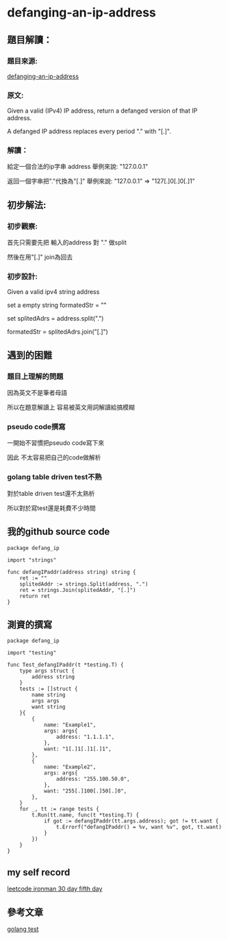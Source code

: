 # defanging-an-ip-address

## 題目解讀：

### 題目來源:
[defanging-an-ip-address](https://leetcode.com/problems/defanging-an-ip-address/)

### 原文:
Given a valid (IPv4) IP address, return a defanged version of that IP address.

A defanged IP address replaces every period "." with "[.]".

### 解讀：

給定一個合法的ip字串 address 舉例來說: "127.0.0.1"

返回一個字串把"."代換為"[.]" 舉例來說: "127.0.0.1" => "127[.]0[.]0[.]1"

## 初步解法:
### 初步觀察:

首先只需要先把 輸入的address 對 "." 做split

然後在用"[.]" join為回去

### 初步設計:

Given a valid ipv4 string address

set a empty string formatedStr = ""

set splitedAdrs = address.split(".")

formatedStr = splitedAdrs.join("[.]")

## 遇到的困難
### 題目上理解的問題
因為英文不是筆者母語

所以在題意解讀上 容易被英文用詞解讀給搞模糊

### pseudo code撰寫

一開始不習慣把pseudo code寫下來

因此 不太容易把自己的code做解析

### golang table driven test不熟
對於table driven test還不太熟析

所以對於寫test還是耗費不少時間
## 我的github source code
```golang
package defang_ip

import "strings"

func defangIPaddr(address string) string {
	ret := ""
	splitedAddr := strings.Split(address, ".")
	ret = strings.Join(splitedAddr, "[.]")
	return ret
}

```
## 測資的撰寫

```golang
package defang_ip

import "testing"

func Test_defangIPaddr(t *testing.T) {
	type args struct {
		address string
	}
	tests := []struct {
		name string
		args args
		want string
	}{
		{
			name: "Example1",
			args: args{
				address: "1.1.1.1",
			},
			want: "1[.]1[.]1[.]1",
		},
		{
			name: "Example2",
			args: args{
				address: "255.100.50.0",
			},
			want: "255[.]100[.]50[.]0",
		},
	}
	for _, tt := range tests {
		t.Run(tt.name, func(t *testing.T) {
			if got := defangIPaddr(tt.args.address); got != tt.want {
				t.Errorf("defangIPaddr() = %v, want %v", got, tt.want)
			}
		})
	}
}

```
## my self record
[leetcode ironman 30 day fifth day](https://hackmd.io/yC8ZOUhmTlGlfl-7Qx4lAQ?view)
## 參考文章

[golang test](https://ithelp.ithome.com.tw/articles/10204692)